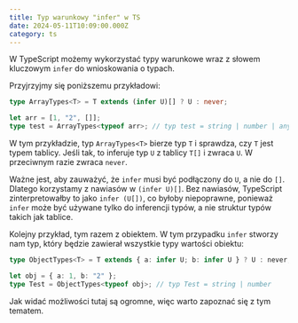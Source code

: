 ```yaml
---
title: Typ warunkowy "infer" w TS
date: 2024-05-11T10:09:00.000Z
category: ts
---
```


W TypeScript możemy wykorzystać typy warunkowe wraz z słowem kluczowym `infer` do wnioskowania o typach.

Przyjrzyjmy się poniższemu przykładowi:

```typescript
type ArrayTypes<T> = T extends (infer U)[] ? U : never;

let arr = [1, "2", []];
type test = ArrayTypes<typeof arr>; // typ test = string | number | any[]
```

W tym przykładzie, typ `ArrayTypes<T>` bierze typ `T` i sprawdza, czy `T` jest typem tablicy. Jeśli tak, to inferuje typ `U` z tablicy `T[]` i zwraca `U`. W przeciwnym razie zwraca `never`.

Ważne jest, aby zauważyć, że `infer` musi być podłączony do `U`, a nie do `[]`. Dlatego korzystamy z nawiasów w `(infer U)[]`. Bez nawiasów, TypeScript zinterpretowałby to jako `infer (U[])`, co byłoby niepoprawne, ponieważ `infer` może być używane tylko do inferencji typów, a nie struktur typów takich jak tablice.

Kolejny przykład, tym razem z obiektem. W tym przypadku `infer` stworzy nam typ, który będzie zawierał wszystkie typy wartości obiektu:

```typescript
type ObjectTypes<T> = T extends { a: infer U; b: infer U } ? U : never;

let obj = { a: 1, b: "2" };
type Test = ObjectTypes<typeof obj>; // typ Test = string | number
```

Jak widać możliwości tutaj są ogromne, więc warto zapoznać się z tym tematem.
